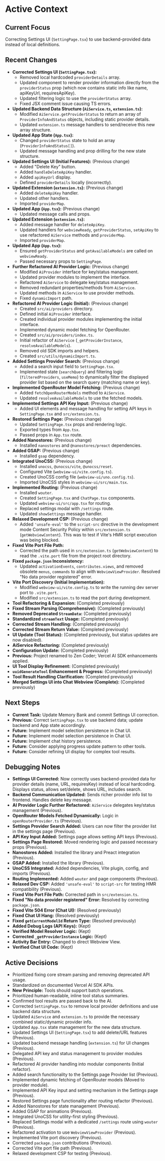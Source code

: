 # Active Context

## Current Focus
Correcting Settings UI (`SettingPage.tsx`) to use backend-provided data instead of local definitions.

## Recent Changes
- **Corrected Settings UI (`SettingPage.tsx`):**
    - Removed local hardcoded `providerDetails` array.
    - Updated component to render provider information directly from the `providerStatus` prop (which now contains static info like name, apiKeyUrl, requiresApiKey).
    - Updated filtering logic to use the `providerStatus` array.
    - Fixed JSX comment issue causing TS errors.
- **Updated Backend Data Structure (`AiService.ts`, `extension.ts`):**
    - Modified `AiService.getProviderStatus` to return an array of `ProviderInfoAndStatus` objects, including static provider details.
    - Updated `extension.ts` message handlers to send/receive this new array structure.
- **Updated App State (`App.tsx`):**
    - Changed `providerStatus` state to hold an array (`ProviderInfoAndStatus[]`).
    - Updated message handling and prop drilling for the new state structure.
- **Updated Settings UI (Initial Features):** (Previous change)
    - Added "Delete Key" button.
    - Added `handleDeleteApiKey` handler.
    - Added `apiKeyUrl` display.
    - Defined `providerDetails` locally (incorrectly).
- **Updated Extension (`extension.ts`):** (Previous change)
    - Added `deleteApiKey` handler.
    - Updated other handlers.
    - Imported `providerMap`.
- **Updated App (`App.tsx`):** (Previous change)
    - Updated message calls and props.
- **Updated Extension (`extension.ts`):**
    - Added message handler for `deleteApiKey`.
    - Updated handlers for `webviewReady`, `getProviderStatus`, `setApiKey` to use refactored `AiService` methods and `providerMap`.
    - Imported `providerMap`.
- **Updated App (`App.tsx`):**
    - Ensured `getProviderStatus` and `getAvailableModels` are called on `webviewReady`.
    - Passed necessary props to `SettingPage`.
- **Further Refactored AI Provider Logic:** (Previous change)
    - Modified `AiProvider` interface for key/status management.
    - Updated provider modules to implement the interface.
    - Refactored `AiService` to delegate key/status management.
    - Removed redundant properties/methods from `AiService`.
    - Updated methods in `AiService` to use provider methods.
    - Fixed `dynamicImport` path.
- **Refactored AI Provider Logic (Initial):** (Previous change)
    - Created `src/ai/providers` directory.
    - Defined initial `AiProvider` interface.
    - Created individual provider modules implementing the initial interface.
    - Implemented dynamic model fetching for OpenRouter.
    - Created `src/ai/providers/index.ts`.
    - Initial refactor of `AiService` (`_getProviderInstance`, `resolveAvailableModels`).
    - Removed old SDK imports and helpers.
    - Created `src/utils/dynamicImport.ts`.
- **Added Settings Provider Search:** (Previous change)
    - Added a search input field to `SettingPage.tsx`.
    - Implemented state (`searchQuery`) and filtering logic (`filteredProviders`, `useMemo`) to dynamically filter the displayed provider list based on the search query (matching name or key).
- **Implemented OpenRouter Model Fetching:** (Previous change)
    - Added `fetchOpenRouterModels` method to `AiService`.
    - Updated `resolveAvailableModels` to use the fetched models.
- **Implemented Settings API Key Input:** (Previous change)
    - Added UI elements and message handling for setting API keys in `SettingPage.tsx` and `src/extension.ts`.
- **Restored Settings Page:** (Previous change)
    - Updated `SettingPage.tsx` props and rendering logic.
    - Exported types from `App.tsx`.
    - Passed props in `App.tsx` route.
- **Added Nanostores:** (Previous change)
    - Installed `nanostores` and `@nanostores/preact` dependencies.
- **Added GSAP:** (Previous change)
    - Installed `gsap` dependency.
- **Integrated UnoCSS:** (Previous change)
    - Installed `unocss`, `@unocss/vite`, `@unocss/reset`.
    - Configured Vite (`webview-ui/vite.config.ts`).
    - Created UnoCSS config file (`webview-ui/uno.config.ts`).
    - Imported UnoCSS styles in `webview-ui/src/main.tsx`.
- **Implemented Routing:** (Previous change)
    - Installed `wouter`.
    - Created `SettingPage.tsx` and `ChatPage.tsx` components.
    - Updated `webview-ui/src/app.tsx` for routing.
    - Replaced settings modal with `/settings` route.
    - Updated `showSettings` message handler.
- **Relaxed Development CSP:** (Previous change)
    - Added `'unsafe-eval'` to the `script-src` directive in the development mode Content Security Policy within `src/extension.ts` (`getWebviewContent`). This was to test if Vite's HMR script execution was being blocked.
- **Fixed Vite Port File Path:**
    - Corrected the path used in `src/extension.ts` (`getWebviewContent`) to read the `.vite.port` file from the project root directory.
- **Fixed `package.json` Inconsistency:**
    - Updated `activationEvents`, `contributes.views`, and removed obsolete `menus`, `commands` to align with `WebviewViewProvider`. Resolved "No data provider registered" error.
- **Vite Port Discovery (Initial Implementation):**
    - Modified `webview-ui/vite.config.ts` to write the running dev server port to `.vite.port`.
    - Modified `src/extension.ts` to read the port during development.
- **Tool Refactoring & Expansion:** (Completed previously)
- **Fixed Stream Parsing (Comprehensive):** (Completed previously)
- **Removed Deprecated `StreamData`:** (Completed previously)
- **Standardized `streamText` Usage:** (Completed previously)
- **Corrected Stream Handling:** (Completed previously)
- **Corrected Stream Return Value:** (Completed previously)
- **UI Update (Tool Status):** (Completed previously, but status updates are now disabled).
- **AiService Refactoring:** (Completed previously)
- **Configuration Update:** (Completed previously)
- **Previous:** Project renamed to Zen Coder; Vercel AI SDK enhancements applied.
- **UI Tool Display Refinement:** (Completed previously)
- **`uuidGenerateTool` Enhancement & Progress:** (Completed previously)
- **Tool Result Handling Clarification:** (Completed previously)
- **Merged Settings UI into Chat Webview (Complete):** (Completed previously)

## Next Steps
- **Current Task:** Update Memory Bank and commit Settings UI correction.
- **Previous:** Correct `SettingPage.tsx` to use backend data; update backend and App state accordingly.
- **Future:** Implement model selection persistence in Chat UI.
- **Future:** Implement model selection persistence in Chat UI.
- **Future:** Implement chat history persistence.
- **Future:** Consider applying progress update pattern to other tools.
- **Future:** Consider refining UI display for complex tool results.
## Debugging Notes
- **Settings UI Corrected:** Now correctly uses backend-provided data for provider details (name, URL, requiresKey) instead of local hardcoding. Displays status, allows set/delete, shows URL, includes search.
- **Backend Communication Updated:** Sends richer provider info list to frontend. Handles delete key message.
- **AI Provider Logic Further Refactored:** `AiService` delegates key/status management (Previous).
- **OpenRouter Models Fetched Dynamically:** Logic in `openRouterProvider.ts` (Previous).
- **Settings Provider Search Added:** Users can now filter the provider list in the settings page (Previous).
- **API Key Input Added:** Settings page allows setting API keys (Previous).
- **Settings Page Restored:** Moved rendering logic and passed necessary props (Previous).
- **Nanostores Added:** Installed the library and Preact integration (Previous).
- **GSAP Added:** Installed the library (Previous).
- **UnoCSS Integrated:** Added dependencies, Vite plugin, config, and imports (Previous).
- **Routing Implemented:** Added `wouter` and page components (Previous).
- **Relaxed Dev CSP:** Added `'unsafe-eval'` to `script-src` for testing HMR compatibility (Previous).
- **Fixed Vite Port File Path:** Corrected path in `src/extension.ts`.
- **Fixed "No data provider registered" Error:** Resolved by correcting `package.json`.
- **Fixed Vite 504 Error (Chat UI):** (Resolved previously)
- **Fixed Chat UI Hang:** (Resolved previously)
- **Fixed `getCurrentModelId` Return Type:** (Resolved previously)
- **Added Debug Logs (API Keys):** (Kept)
- **Verified Model Resolver Logic:** (Kept)
- **Corrected `_getProviderInstance` Logic:** (Kept)
- **Activity Bar Entry:** Changed to direct Webview View.
- **Verified Chat UI Code:** (Kept)

## Active Decisions
- Prioritized fixing core stream parsing and removing deprecated API usage.
- Standardized on documented Vercel AI SDK APIs.
- **New Principle:** Tools should support batch operations.
- Prioritized human-readable, inline tool status summaries.
- Confirmed tool results are passed back to the AI.
- Corrected `SettingPage.tsx` to remove local provider definitions and use backend data structure.
- Updated `AiService` and `extension.ts` to provide the necessary combined static/dynamic provider info.
- Updated `App.tsx` state management for the new data structure.
- Updated Settings UI (`SettingPage.tsx`) to add delete/URL features (Previous).
- Updated backend message handling (`extension.ts`) for UI changes (Previous).
- Delegated API key and status management to provider modules (Previous).
- Refactored AI provider handling into modular components (Initial refactor).
- Added search functionality to the Settings page Provider list (Previous).
- Implemented dynamic fetching of OpenRouter models (Moved to provider module).
- Implemented API Key input and setting mechanism in the Settings page (Previous).
- Restored Settings page functionality after routing refactor (Previous).
- Added Nanostores for state management (Previous).
- Added GSAP for animations (Previous).
- Integrated UnoCSS for utility-first styling (Previous).
- Replaced Settings modal with a dedicated `/settings` route using `wouter` (Previous).
- Refactored activation to use `WebviewViewProvider` (Previous).
- Implemented Vite port discovery (Previous).
- Corrected `package.json` contributions (Previous).
- Corrected Vite port file path (Previous).
- Relaxed development CSP for testing (Previous).